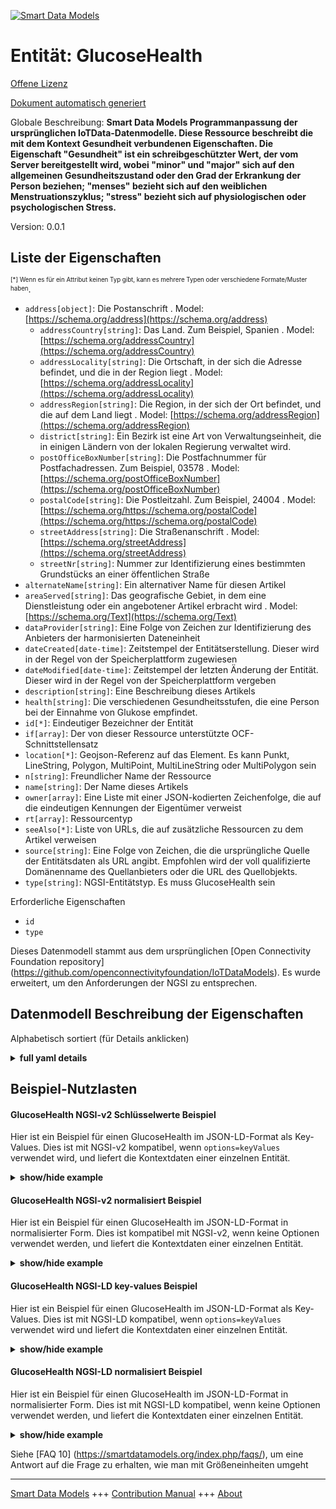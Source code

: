 <!-- 10-Header -->    
[![Smart Data Models](https://smartdatamodels.org/wp-content/uploads/2022/01/SmartDataModels_logo.png "Logo")](https://smartdatamodels.org)    
Entität: GlucoseHealth    
======================<!-- /10-Header -->    
<!-- 15-License -->    
[Offene Lizenz](https://github.com/smart-data-models//dataModel.OCF/blob/master/GlucoseHealth/LICENSE.md)    
[Dokument automatisch generiert](https://docs.google.com/presentation/d/e/2PACX-1vTs-Ng5dIAwkg91oTTUdt8ua7woBXhPnwavZ0FxgR8BsAI_Ek3C5q97Nd94HS8KhP-r_quD4H0fgyt3/pub?start=false&loop=false&delayms=3000#slide=id.gb715ace035_0_60)    
<!-- /15-License -->    
<!-- 20-Description -->    
Globale Beschreibung: **Smart Data Models Programmanpassung der ursprünglichen IoTData-Datenmodelle. Diese Ressource beschreibt die mit dem Kontext Gesundheit verbundenen Eigenschaften. Die Eigenschaft "Gesundheit" ist ein schreibgeschützter Wert, der vom Server bereitgestellt wird, wobei "minor" und "major" sich auf den allgemeinen Gesundheitszustand oder den Grad der Erkrankung der Person beziehen; "menses" bezieht sich auf den weiblichen Menstruationszyklus; "stress" bezieht sich auf physiologischen oder psychologischen Stress.**    
Version: 0.0.1    
<!-- /20-Description -->    
<!-- 30-PropertiesList -->    
## Liste der Eigenschaften    
<sup><sub>[*] Wenn es für ein Attribut keinen Typ gibt, kann es mehrere Typen oder verschiedene Formate/Muster haben</sub></sup>.    
- `address[object]`: Die Postanschrift  . Model: [https://schema.org/address](https://schema.org/address)	- `addressCountry[string]`: Das Land. Zum Beispiel, Spanien  . Model: [https://schema.org/addressCountry](https://schema.org/addressCountry)    
	- `addressLocality[string]`: Die Ortschaft, in der sich die Adresse befindet, und die in der Region liegt  . Model: [https://schema.org/addressLocality](https://schema.org/addressLocality)    
	- `addressRegion[string]`: Die Region, in der sich der Ort befindet, und die auf dem Land liegt  . Model: [https://schema.org/addressRegion](https://schema.org/addressRegion)    
	- `district[string]`: Ein Bezirk ist eine Art von Verwaltungseinheit, die in einigen Ländern von der lokalen Regierung verwaltet wird.      
	- `postOfficeBoxNumber[string]`: Die Postfachnummer für Postfachadressen. Zum Beispiel, 03578  . Model: [https://schema.org/postOfficeBoxNumber](https://schema.org/postOfficeBoxNumber)    
	- `postalCode[string]`: Die Postleitzahl. Zum Beispiel, 24004  . Model: [https://schema.org/https://schema.org/postalCode](https://schema.org/https://schema.org/postalCode)    
	- `streetAddress[string]`: Die Straßenanschrift  . Model: [https://schema.org/streetAddress](https://schema.org/streetAddress)    
	- `streetNr[string]`: Nummer zur Identifizierung eines bestimmten Grundstücks an einer öffentlichen Straße      
- `alternateName[string]`: Ein alternativer Name für diesen Artikel  - `areaServed[string]`: Das geografische Gebiet, in dem eine Dienstleistung oder ein angebotener Artikel erbracht wird  . Model: [https://schema.org/Text](https://schema.org/Text)- `dataProvider[string]`: Eine Folge von Zeichen zur Identifizierung des Anbieters der harmonisierten Dateneinheit  - `dateCreated[date-time]`: Zeitstempel der Entitätserstellung. Dieser wird in der Regel von der Speicherplattform zugewiesen  - `dateModified[date-time]`: Zeitstempel der letzten Änderung der Entität. Dieser wird in der Regel von der Speicherplattform vergeben  - `description[string]`: Eine Beschreibung dieses Artikels  - `health[string]`: Die verschiedenen Gesundheitsstufen, die eine Person bei der Einnahme von Glukose empfindet.  - `id[*]`: Eindeutiger Bezeichner der Entität  - `if[array]`: Der von dieser Ressource unterstützte OCF-Schnittstellensatz  - `location[*]`: Geojson-Referenz auf das Element. Es kann Punkt, LineString, Polygon, MultiPoint, MultiLineString oder MultiPolygon sein  - `n[string]`: Freundlicher Name der Ressource  - `name[string]`: Der Name dieses Artikels  - `owner[array]`: Eine Liste mit einer JSON-kodierten Zeichenfolge, die auf die eindeutigen Kennungen der Eigentümer verweist  - `rt[array]`: Ressourcentyp  - `seeAlso[*]`: Liste von URLs, die auf zusätzliche Ressourcen zu dem Artikel verweisen  - `source[string]`: Eine Folge von Zeichen, die die ursprüngliche Quelle der Entitätsdaten als URL angibt. Empfohlen wird der voll qualifizierte Domänenname des Quellanbieters oder die URL des Quellobjekts.  - `type[string]`: NGSI-Entitätstyp. Es muss GlucoseHealth sein  <!-- /30-PropertiesList -->    
<!-- 35-RequiredProperties -->    
Erforderliche Eigenschaften    
- `id`  - `type`  <!-- /35-RequiredProperties -->    
<!-- 40-RequiredProperties -->    
Dieses Datenmodell stammt aus dem ursprünglichen [Open Connectivity Foundation repository] (https://github.com/openconnectivityfoundation/IoTDataModels). Es wurde erweitert, um den Anforderungen der NGSI zu entsprechen.    
<!-- /40-RequiredProperties -->    
<!-- 50-DataModelHeader -->    
## Datenmodell Beschreibung der Eigenschaften    
Alphabetisch sortiert (für Details anklicken)    
<!-- /50-DataModelHeader -->    
<!-- 60-ModelYaml -->    
<details><summary><strong>full yaml details</strong></summary>      
```yaml    
GlucoseHealth:      
  description: Smart Data Models Program adaptation of the original IoTData data Models. This Resource describes the Properties associated with context health. The health Property is a read-only value that is provided by the Server where minor and major are related to the general health or the level of illness of the person; menses refers to the female menstrual cycle; stress refers to physiological or psychological stress.      
  properties:      
    address:      
      description: The mailing address      
      properties:      
        addressCountry:      
          description: 'The country. For example, Spain'      
          type: string      
          x-ngsi:      
            model: https://schema.org/addressCountry      
            type: Property      
        addressLocality:      
          description: 'The locality in which the street address is, and which is in the region'      
          type: string      
          x-ngsi:      
            model: https://schema.org/addressLocality      
            type: Property      
        addressRegion:      
          description: 'The region in which the locality is, and which is in the country'      
          type: string      
          x-ngsi:      
            model: https://schema.org/addressRegion      
            type: Property      
        district:      
          description: 'A district is a type of administrative division that, in some countries, is managed by the local government'      
          type: string      
          x-ngsi:      
            type: Property      
        postOfficeBoxNumber:      
          description: 'The post office box number for PO box addresses. For example, 03578'      
          type: string      
          x-ngsi:      
            model: https://schema.org/postOfficeBoxNumber      
            type: Property      
        postalCode:      
          description: 'The postal code. For example, 24004'      
          type: string      
          x-ngsi:      
            model: https://schema.org/https://schema.org/postalCode      
            type: Property      
        streetAddress:      
          description: The street address      
          type: string      
          x-ngsi:      
            model: https://schema.org/streetAddress      
            type: Property      
        streetNr:      
          description: Number identifying a specific property on a public street      
          type: string      
          x-ngsi:      
            type: Property      
      type: object      
      x-ngsi:      
        model: https://schema.org/address      
        type: Property      
    alternateName:      
      description: An alternative name for this item      
      type: string      
      x-ngsi:      
        type: Property      
    areaServed:      
      description: The geographic area where a service or offered item is provided      
      type: string      
      x-ngsi:      
        model: https://schema.org/Text      
        type: Property      
    dataProvider:      
      description: A sequence of characters identifying the provider of the harmonised data entity      
      type: string      
      x-ngsi:      
        type: Property      
    dateCreated:      
      description: Entity creation timestamp. This will usually be allocated by the storage platform      
      format: date-time      
      type: string      
      x-ngsi:      
        type: Property      
    dateModified:      
      description: Timestamp of the last modification of the entity. This will usually be allocated by the storage platform      
      format: date-time      
      type: string      
      x-ngsi:      
        type: Property      
    description:      
      description: A description of this item      
      type: string      
      x-ngsi:      
        type: Property      
    health:      
      description: The various levels of health a person feels when taking a glucose.      
      enum:      
        - minor      
        - major      
        - menses      
        - stress      
        - none      
      readOnly: true      
      type: string      
      x-ngsi:      
        type: Property      
    id:      
      anyOf:      
        - description: Identifier format of any NGSI entity      
          maxLength: 256      
          minLength: 1      
          pattern: ^[\w\-\.\{\}\$\+\*\[\]`|~^@!,:\\]+$      
          type: string      
          x-ngsi:      
            type: Property      
        - description: Identifier format of any NGSI entity      
          format: uri      
          type: string      
          x-ngsi:      
            type: Property      
      description: Unique identifier of the entity      
      x-ngsi:      
        type: Property      
    if:      
      description: The OCF Interface set supported by this Resource      
      items:      
        enum:      
          - oic.if.s      
          - oic.if.baseline      
        maxLength: 64      
        type: string      
      minItems: 1      
      readOnly: true      
      type: array      
      uniqueItems: true      
      x-ngsi:      
        type: Property      
    location:      
      description: 'Geojson reference to the item. It can be Point, LineString, Polygon, MultiPoint, MultiLineString or MultiPolygon'      
      oneOf:      
        - description: Geojson reference to the item. Point      
          properties:      
            bbox:      
              items:      
                type: number      
              minItems: 4      
              type: array      
            coordinates:      
              items:      
                type: number      
              minItems: 2      
              type: array      
            type:      
              enum:      
                - Point      
              type: string      
          required:      
            - type      
            - coordinates      
          title: GeoJSON Point      
          type: object      
          x-ngsi:      
            type: GeoProperty      
        - description: Geojson reference to the item. LineString      
          properties:      
            bbox:      
              items:      
                type: number      
              minItems: 4      
              type: array      
            coordinates:      
              items:      
                items:      
                  type: number      
                minItems: 2      
                type: array      
              minItems: 2      
              type: array      
            type:      
              enum:      
                - LineString      
              type: string      
          required:      
            - type      
            - coordinates      
          title: GeoJSON LineString      
          type: object      
          x-ngsi:      
            type: GeoProperty      
        - description: Geojson reference to the item. Polygon      
          properties:      
            bbox:      
              items:      
                type: number      
              minItems: 4      
              type: array      
            coordinates:      
              items:      
                items:      
                  items:      
                    type: number      
                  minItems: 2      
                  type: array      
                minItems: 4      
                type: array      
              type: array      
            type:      
              enum:      
                - Polygon      
              type: string      
          required:      
            - type      
            - coordinates      
          title: GeoJSON Polygon      
          type: object      
          x-ngsi:      
            type: GeoProperty      
        - description: Geojson reference to the item. MultiPoint      
          properties:      
            bbox:      
              items:      
                type: number      
              minItems: 4      
              type: array      
            coordinates:      
              items:      
                items:      
                  type: number      
                minItems: 2      
                type: array      
              type: array      
            type:      
              enum:      
                - MultiPoint      
              type: string      
          required:      
            - type      
            - coordinates      
          title: GeoJSON MultiPoint      
          type: object      
          x-ngsi:      
            type: GeoProperty      
        - description: Geojson reference to the item. MultiLineString      
          properties:      
            bbox:      
              items:      
                type: number      
              minItems: 4      
              type: array      
            coordinates:      
              items:      
                items:      
                  items:      
                    type: number      
                  minItems: 2      
                  type: array      
                minItems: 2      
                type: array      
              type: array      
            type:      
              enum:      
                - MultiLineString      
              type: string      
          required:      
            - type      
            - coordinates      
          title: GeoJSON MultiLineString      
          type: object      
          x-ngsi:      
            type: GeoProperty      
        - description: Geojson reference to the item. MultiLineString      
          properties:      
            bbox:      
              items:      
                type: number      
              minItems: 4      
              type: array      
            coordinates:      
              items:      
                items:      
                  items:      
                    items:      
                      type: number      
                    minItems: 2      
                    type: array      
                  minItems: 4      
                  type: array      
                type: array      
              type: array      
            type:      
              enum:      
                - MultiPolygon      
              type: string      
          required:      
            - type      
            - coordinates      
          title: GeoJSON MultiPolygon      
          type: object      
          x-ngsi:      
            type: GeoProperty      
      x-ngsi:      
        type: GeoProperty      
    n:      
      description: Friendly name of the Resource      
      maxLength: 64      
      readOnly: true      
      type: string      
      x-ngsi:      
        type: Property      
    name:      
      description: The name of this item      
      type: string      
      x-ngsi:      
        type: Property      
    owner:      
      description: A List containing a JSON encoded sequence of characters referencing the unique Ids of the owner(s)      
      items:      
        anyOf:      
          - description: Identifier format of any NGSI entity      
            maxLength: 256      
            minLength: 1      
            pattern: ^[\w\-\.\{\}\$\+\*\[\]`|~^@!,:\\]+$      
            type: string      
            x-ngsi:      
              type: Property      
          - description: Identifier format of any NGSI entity      
            format: uri      
            type: string      
            x-ngsi:      
              type: Property      
        description: Unique identifier of the entity      
        x-ngsi:      
          type: Property      
      type: array      
      x-ngsi:      
        type: Property      
    rt:      
      description: Resource Type      
      items:      
        enum:      
          - oic.r.glucose.health      
        maxLength: 64      
        type: string      
      minItems: 1      
      readOnly: true      
      type: array      
      x-ngsi:      
        type: Property      
    seeAlso:      
      description: list of uri pointing to additional resources about the item      
      oneOf:      
        - items:      
            format: uri      
            type: string      
          minItems: 1      
          type: array      
        - format: uri      
          type: string      
      x-ngsi:      
        type: Property      
    source:      
      description: 'A sequence of characters giving the original source of the entity data as a URL. Recommended to be the fully qualified domain name of the source provider, or the URL to the source object'      
      type: string      
      x-ngsi:      
        type: Property      
    type:      
      description: NGSI entity type. It has to be GlucoseHealth      
      enum:      
        - GlucoseHealth      
      type: string      
      x-ngsi:      
        type: Property      
  required:      
    - id      
    - type      
  type: object      
  x-derived-from: https://github.com/OpenInterConnect/IoTDataModels/blob/master/GlucoseHealthResURI.swagger.json      
  x-disclaimer: 'Redistribution and use in source and binary forms, with or without modification, are permitted  provided that the license conditions are met. Copyleft (c) 2022 Contributors to Smart Data Models Program'      
  x-license-url: https://github.com/smart-data-models/dataModel.OCF/blob/master/GlucoseHealth/LICENSE.md      
  x-model-schema: https://smart-data-models.github.io/dataModel.IoTDataModels/GlucoseHealth/schema.json      
  x-model-tags: OCF      
  x-version: 0.0.1      
```    
</details>      
<!-- /60-ModelYaml -->    
<!-- 70-MiddleNotes -->    
<!-- /70-MiddleNotes -->    
<!-- 80-Examples -->    
## Beispiel-Nutzlasten    
#### GlucoseHealth NGSI-v2 Schlüsselwerte Beispiel    
Hier ist ein Beispiel für einen GlucoseHealth im JSON-LD-Format als Key-Values. Dies ist mit NGSI-v2 kompatibel, wenn `options=keyValues` verwendet wird, und liefert die Kontextdaten einer einzelnen Entität.    
<details><summary><strong>show/hide example</strong></summary>      
```json  
{  
  "id": "urn:ngsi-ld:GlucoseHealth:id:QBNE:37382998",  
  "dateCreated": "1993-11-20T10:31:37Z",  
  "dateModified": "1972-10-16T23:59:32Z",  
  "source": "Mr card current seat down. Offer commercial last.",  
  "name": "Walk arm receive air generation. Approach education and four until s",  
  "alternateName": "Structure herself meet support. Year institution tonight far out. Among feeling employee shake opti",  
  "description": "Green issue plan. Just anything ahead stage wind.",  
  "dataProvider": "Onto suggest blood energy. Whom have money more will financial. Final people certainly wall though serious military.",  
  "owner": [  
    "urn:ngsi-ld:GlucoseHealth:items:TGKA:23765444",  
    "urn:ngsi-ld:GlucoseHealth:items:IBBT:31467875"  
  ],  
  "seeAlso": [  
    "urn:ngsi-ld:GlucoseHealth:items:YGAQ:73514661"  
  ],  
  "location": {  
    "type": "Point",  
    "coordinates": [  
      -57.6638655,  
      115.048046  
    ]  
  },  
  "address": {  
    "streetAddress": "Former staff mentio",  
    "addressLocality": "Much just a assume pay. Month such only strong.",  
    "addressRegion": "Parent price live official reality meet attention. Yard girl listen stop pattern find keep. Institution into people stock civil word season real.",  
    "addressCountry": "Main yard century recent. Manager possibl",  
    "postalCode": "New none surface. Company prepare foot.",  
    "postOfficeBoxNumber": "High half visit according resource which occur. Likely power paper similar shake message laugh about. Eight national thousand live might.",  
    "streetNr": "Student collection deep. Report dinner end with situat",  
    "district": "Me just stay maintain. Magazine film least both "  
  },  
  "areaServed": "Whether side alone position coach series. Moment move walk very. Tha",  
  "rt": [  
    "oic.r.glucose.health"  
  ],  
  "health": "menses",  
  "n": "Before",  
  "if": [  
    "oic.if.baseline"  
  ],  
  "type": "GlucoseHealth"  
}  
```  
</details>    
#### GlucoseHealth NGSI-v2 normalisiert Beispiel    
Hier ist ein Beispiel für einen GlucoseHealth im JSON-LD-Format in normalisierter Form. Dies ist kompatibel mit NGSI-v2, wenn keine Optionen verwendet werden, und liefert die Kontextdaten einer einzelnen Entität.    
<details><summary><strong>show/hide example</strong></summary>      
```json  
{  
  "id": "urn:ngsi-ld:GlucoseHealth:id:QBNE:37382998",  
  "dateCreated": {  
    "type": "DateTime",  
    "value": "1993-11-20T10:31:37Z"  
  },  
  "dateModified": {  
    "type": "DateTime",  
    "value": "1972-10-16T23:59:32Z"  
  },  
  "source": {  
    "type": "Text",  
    "value": "Mr card current seat down. Offer commercial last."  
  },  
  "name": {  
    "type": "Text",  
    "value": "Walk arm receive air generation. Approach education and four until s"  
  },  
  "alternateName": {  
    "type": "Text",  
    "value": "Structure herself meet support. Year institution tonight far out. Among feeling employee shake opti"  
  },  
  "description": {  
    "type": "Text",  
    "value": "Green issue plan. Just anything ahead stage wind."  
  },  
  "dataProvider": {  
    "type": "Text",  
    "value": "Onto suggest blood energy. Whom have money more will financial. Final people certainly wall though serious military."  
  },  
  "owner": {  
    "type": "StructuredValue",  
    "value": [  
      "urn:ngsi-ld:GlucoseHealth:items:TGKA:23765444",  
      "urn:ngsi-ld:GlucoseHealth:items:IBBT:31467875"  
    ]  
  },  
  "seeAlso": {  
    "type": "StructuredValue",  
    "value": [  
      "urn:ngsi-ld:GlucoseHealth:items:YGAQ:73514661"  
    ]  
  },  
  "location": {  
    "type": "geo:json",  
    "value": {  
      "type": "Point",  
      "coordinates": [  
        -57.6638655,  
        115.048046  
      ]  
    }  
  },  
  "address": {  
    "type": "StructuredValue",  
    "value": {  
      "streetAddress": "Former staff mentio",  
      "addressLocality": "Much just a assume pay. Month such only strong.",  
      "addressRegion": "Parent price live official reality meet attention. Yard girl listen stop pattern find keep. Institution into people stock civil word season real.",  
      "addressCountry": "Main yard century recent. Manager possibl",  
      "postalCode": "New none surface. Company prepare foot.",  
      "postOfficeBoxNumber": "High half visit according resource which occur. Likely power paper similar shake message laugh about. Eight national thousand live might.",  
      "streetNr": "Student collection deep. Report dinner end with situat",  
      "district": "Me just stay maintain. Magazine film least both "  
    }  
  },  
  "areaServed": {  
    "type": "Text",  
    "value": "Whether side alone position coach series. Moment move walk very. Tha"  
  },  
  "rt": {  
    "type": "StructuredValue",  
    "value": [  
      "oic.r.glucose.health"  
    ]  
  },  
  "health": {  
    "type": "Text",  
    "value": "menses"  
  },  
  "n": {  
    "type": "Text",  
    "value": "Before"  
  },  
  "if": {  
    "type": "StructuredValue",  
    "value": [  
      "oic.if.baseline"  
    ]  
  },  
  "type": "GlucoseHealth"  
}  
```  
</details>    
#### GlucoseHealth NGSI-LD key-values Beispiel    
Hier ist ein Beispiel für einen GlucoseHealth im JSON-LD-Format als Key-Values. Dies ist mit NGSI-LD kompatibel, wenn `options=keyValues` verwendet wird und liefert die Kontextdaten einer einzelnen Entität.    
<details><summary><strong>show/hide example</strong></summary>      
```json  
{  
  "id": "urn:ngsi-ld:GlucoseHealth:id:QBNE:37382998",  
  "dateCreated": "1993-11-20T10:31:37Z",  
  "dateModified": "1972-10-16T23:59:32Z",  
  "source": "Mr card current seat down. Offer commercial last.",  
  "name": "Walk arm receive air generation. Approach education and four until s",  
  "alternateName": "Structure herself meet support. Year institution tonight far out. Among feeling employee shake opti",  
  "description": "Green issue plan. Just anything ahead stage wind.",  
  "dataProvider": "Onto suggest blood energy. Whom have money more will financial. Final people certainly wall though serious military.",  
  "owner": [  
    "urn:ngsi-ld:GlucoseHealth:items:TGKA:23765444",  
    "urn:ngsi-ld:GlucoseHealth:items:IBBT:31467875"  
  ],  
  "seeAlso": [  
    "urn:ngsi-ld:GlucoseHealth:items:YGAQ:73514661"  
  ],  
  "location": {  
    "type": "Point",  
    "coordinates": [  
      -57.6638655,  
      115.048046  
    ]  
  },  
  "address": {  
    "streetAddress": "Former staff mentio",  
    "addressLocality": "Much just a assume pay. Month such only strong.",  
    "addressRegion": "Parent price live official reality meet attention. Yard girl listen stop pattern find keep. Institution into people stock civil word season real.",  
    "addressCountry": "Main yard century recent. Manager possibl",  
    "postalCode": "New none surface. Company prepare foot.",  
    "postOfficeBoxNumber": "High half visit according resource which occur. Likely power paper similar shake message laugh about. Eight national thousand live might.",  
    "streetNr": "Student collection deep. Report dinner end with situat",  
    "district": "Me just stay maintain. Magazine film least both "  
  },  
  "areaServed": "Whether side alone position coach series. Moment move walk very. Tha",  
  "rt": [  
    "oic.r.glucose.health"  
  ],  
  "health": "menses",  
  "n": "Before",  
  "if": [  
    "oic.if.baseline"  
  ],  
  "type": "GlucoseHealth",  
  "@context": [  
    "https://smartdatamodels.org/context.jsonld"  
  ]  
}  
```  
</details>    
#### GlucoseHealth NGSI-LD normalisiert Beispiel    
Hier ist ein Beispiel für einen GlucoseHealth im JSON-LD-Format in normalisierter Form. Dies ist mit NGSI-LD kompatibel, wenn keine Optionen verwendet werden, und liefert die Kontextdaten einer einzelnen Entität.    
<details><summary><strong>show/hide example</strong></summary>      
```json  
{  
    "id": "urn:ngsi-ld:GlucoseHealth:id:QBNE:37382998",  
    "dateCreated": {  
        "type": "Property",  
        "value": {  
            "@type": "DateTime",  
            "@value": "1993-11-20T10:31:37Z"  
        }  
    },  
    "dateModified": {  
        "type": "Property",  
        "value": {  
            "@type": "DateTime",  
            "@value": "1972-10-16T23:59:32Z"  
        }  
    },  
    "source": {  
        "type": "Property",  
        "value": "Mr card current seat down. Offer commercial last."  
    },  
    "name": {  
        "type": "Property",  
        "value": "Walk arm receive air generation. Approach education and four until s"  
    },  
    "alternateName": {  
        "type": "Property",  
        "value": "Structure herself meet support. Year institution tonight far out. Among feeling employee shake opti"  
    },  
    "description": {  
        "type": "Property",  
        "value": "Green issue plan. Just anything ahead stage wind."  
    },  
    "dataProvider": {  
        "type": "Property",  
        "value": "Onto suggest blood energy. Whom have money more will financial. Final people certainly wall though serious military."  
    },  
    "owner": {  
        "type": "Property",  
        "value": [  
            "urn:ngsi-ld:GlucoseHealth:items:TGKA:23765444",  
            "urn:ngsi-ld:GlucoseHealth:items:IBBT:31467875"  
        ]  
    },  
    "seeAlso": {  
        "type": "Property",  
        "value": [  
            "urn:ngsi-ld:GlucoseHealth:items:YGAQ:73514661"  
        ]  
    },  
    "location": {  
        "type": "GeoProperty",  
        "value": {  
            "type": "Point",  
            "coordinates": [  
                -57.6638655,  
                115.048046  
            ]  
        }  
    },  
    "address": {  
        "type": "Property",  
        "value": {  
            "streetAddress": "Former staff mentio",  
            "addressLocality": "Much just a assume pay. Month such only strong.",  
            "addressRegion": "Parent price live official reality meet attention. Yard girl listen stop pattern find keep. Institution into people stock civil word season real.",  
            "addressCountry": "Main yard century recent. Manager possibl",  
            "postalCode": "New none surface. Company prepare foot.",  
            "postOfficeBoxNumber": "High half visit according resource which occur. Likely power paper similar shake message laugh about. Eight national thousand live might.",  
            "streetNr": "Student collection deep. Report dinner end with situat",  
            "district": "Me just stay maintain. Magazine film least both "  
        }  
    },  
    "areaServed": {  
        "type": "Property",  
        "value": "Whether side alone position coach series. Moment move walk very. Tha"  
    },  
    "rt": {  
        "type": "Property",  
        "value": [  
            "oic.r.glucose.health"  
        ]  
    },  
    "health": {  
        "type": "Property",  
        "value": "menses"  
    },  
    "n": {  
        "type": "Property",  
        "value": "Before"  
    },  
    "if": {  
        "type": "Property",  
        "value": [  
            "oic.if.baseline"  
        ]  
    },  
    "type": "GlucoseHealth",  
    "@context": [  
        "https://smartdatamodels.org/context.jsonld"  
    ]  
}  
```  
</details><!-- /80-Examples -->    
<!-- 90-FooterNotes -->    
<!-- /90-FooterNotes -->    
<!-- 95-Units -->    
Siehe [FAQ 10] (https://smartdatamodels.org/index.php/faqs/), um eine Antwort auf die Frage zu erhalten, wie man mit Größeneinheiten umgeht    
<!-- /95-Units -->    
<!-- 97-LastFooter -->    
---    
[Smart Data Models](https://smartdatamodels.org) +++ [Contribution Manual](https://bit.ly/contribution_manual) +++ [About](https://bit.ly/Introduction_SDM)<!-- /97-LastFooter -->    
